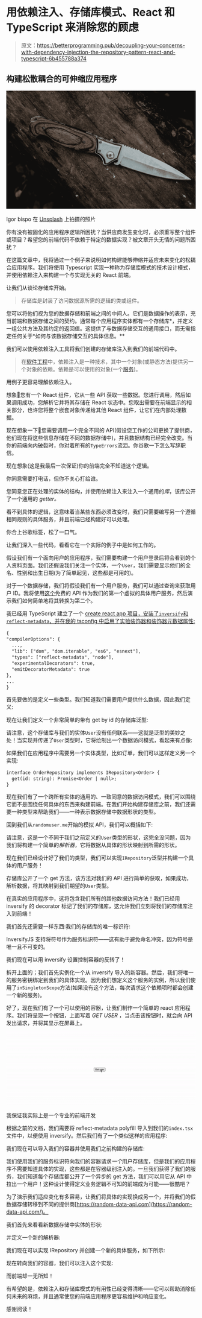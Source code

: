 # 用依赖注入、存储库模式、React 和 TypeScript 来消除您的顾虑

> 原文：<https://betterprogramming.pub/decoupling-your-concerns-with-dependency-injection-the-repository-pattern-react-and-typescript-6b455788a374>

## 构建松散耦合的可伸缩应用程序

![](img/2cd5389e98fae53a54bf65dc4175097f.png)

Igor bispo 在 [Unsplash](https://unsplash.com?utm_source=medium&utm_medium=referral) 上拍摄的照片

你有没有被固化的应用程序逻辑所困扰？当供应商发生变化时，必须重写整个组件或项目？希望您的前端代码不依赖于特定的数据实现？被文章开头无情的问题所困扰？

在这篇文章中，我将通过一个例子来说明如何构建能够伸缩并适应未来变化的松耦合应用程序。我们将使用 Typescript 实现一种称为存储库模式的技术设计模式，并使用依赖注入来构建一个与实现无关的 React 前端。

让我们从谈论存储库开始。

> 存储库是封装了访问数据源所需的逻辑的类或组件。

您可以将他们视为您的数据存储和前端之间的中间人。它们是数据操作的表示，充当前端和数据存储之间的契约。通常每个应用程序实体都有一个存储库*，并定义一组公共方法及其约定的返回值。这提供了与数据存储交互的通用接口，而无需指定任何关于*如何与该数据存储交互的具体信息。**

我们可以使用依赖注入工具将我们创建的存储库注入到我们的前端代码中。

> 在[软件工程](https://en.wikipedia.org/wiki/Software_engineering)中，依赖注入是一种技术，其中一个对象(或静态方法)提供另一个对象的依赖。依赖是可以使用的对象(一个[服务](https://en.wikipedia.org/wiki/Service_(systems_architecture)))。

用例子更容易理解依赖注入。

想象💭您有一个 React 组件，它从一些 API 获取一些数据。您进行调用，然后如果调用成功，您解析它并将其存储在 React 状态中。您取出需要在前端显示的相关部分，也许您将整个嵌套对象传递给其他 React 组件，让它们在内部处理数据。

现在想象一下💭您需要调用一个完全不同的 API(假设您工作的公司更换了提供商，他们现在将这些信息存储在不同的数据存储中)，并且数据结构已经完全改变。当你的前端向内破裂时，你对着所有的`TypeErrors`流泪。你谷歌一下怎么写辞职信。

现在想象(这是我最后一次保证)你的前端完全不知道这个逻辑。

你同意需要打电话，但你不关心打给谁。

您同意您正在处理的实体的结构，并使用依赖注入来注入一个通用的*库*，该库公开了一个通用的 *getter。*

看不到具体的逻辑，这意味着当某些东西必须改变时，我们只需要编写另一个遵循相同规则的具体服务，并且前端已经构建好可以处理。

你合上谷歌标签，松了一口气。

让我们深入一些代码，看看它在一个实际的例子中是如何工作的。

假设我们有一个面向用户的应用程序，我们需要构建一个用户登录后将会看到的个人资料页面。我们还假设我们关注一个实体，一个`User`，我们需要显示他们的全名、性别和出生日期(为了简单起见，这些都是可用的)。

对于一个数据存储，我们将假设我们有一个用户服务，我们可以通过查询来获取用户 ID。我将使用[这个](https://randomuser.me/)免费的 API 作为我们的第一个虚拟的具体用户服务，然后演示我们如何简单地将其转换为第二个。

我已经用 TypeScript 建立了一个 [create react app 项目，安装了`inversify`和`reflect-metadata`，并在我的 tsconfig 中启用了实验装饰器和装饰器元数据属性:](https://create-react-app.dev/docs/adding-typescript/)

```
{
"compilerOptions": {
  ...,
  "lib": ["dom", "dom.iterable", "es6", "esnext"],
  "types": ["reflect-metadata", "node"],
  "experimentalDecorators": true,
  "emitDecoratorMetadata": true
},
...
}
```

首先要做的是定义一些类型。我们知道我们需要用户提供什么数据，因此我们定义:

现在让我们定义一个非常简单的带有 get by id 的存储库泛型:

请注意，这个存储库与我们的实体`User`没有任何联系——这就是泛型的美妙之处！当实现并传递了`User`类型时，它将绘制出一个数据访问模式，看起来有点像:

如果我们在应用程序中需要另一个实体类型，比如订单，我们可以这样定义另一个实现:

```
interface OrderRepository implements IRepository<Order> {
  get(id: string): Promise<Order | null>;
}
```

现在我们有了一个跨所有实体的通用的、一致同意的数据访问模式，我们可以围绕它而不是围绕任何具体的东西来构建前端。在我们开始构建存储库之前，我们还需要一种类型来帮助我们——一种表示数据存储中数据形状的类型。

回到我们从`randomuser.me`开始的模拟 API，我们可以概括如下:

请注意，这是一个不同于我们之前定义的`User`类型的形状，这完全没问题，因为我们将构建一个简单的*解析器*，它将数据从具体的形状映射到所需的形状。

现在我们已经设计好了我们的类型，我们可以实现`IRepository`泛型并构建一个具体的用户服务！

存储库公开了一个 get 方法，该方法对我们的 API 进行简单的获取，如果成功，解析数据，将其映射到我们期望的`User`类型。

在真实的应用程序中，这将包含我们所有的其他数据访问方法！我们已经用 inversify 的 decorator 标记了我们的存储库，这允许我们立刻将我们的存储库注入到前端！

我们首先还需要一样东西:我们的存储库的唯一标识符:

InversifyJS 支持将符号作为服务标识符——这有助于避免命名冲突，因为符号是唯一且不可变的。

我们现在可以用 inversify 设置控制容器的反转了！

拆开上面的；我们首先实例化一个从 inversify 导入的新容器。然后，我们将唯一的服务密钥绑定到我们的具体实现。因为我们想定义这个服务的实例，所以我们使用了`inSingletonScope`方法(如果没有这个方法，每次请求这个依赖项时都会创建一个新的服务)。

好了，现在我们有了一个可以使用的容器，让我们制作一个简单的 react 应用程序。我们将呈现一个按钮，上面写着 *GET USER* ，当点击该按钮时，就会向 API 发出请求，并将其显示在屏幕上。

![](img/4cdfff8713d6d55c25c4a6e7851977af.png)

我保证我实际上是一个专业的前端开发

根据之前的文档，我们需要将 reflect-metadata polyfill 导入到我们的`index.tsx`文件中，以便使用 inversify。然后我们有了一个类似这样的应用程序:

我们现在可以导入我们的容器并使用我们之前构建的存储库:

我们使用我们的服务标识符向我们的容器请求*一个*用户存储库，但是我们的应用程序不需要知道具体的实现，这些都是在容器级别注入的。一旦我们获得了我们的服务，我们知道每个存储库都公开了一个异步的 get 方法，我们可以用它从 API 中拉出一个用户！这种设计使得定义业务逻辑不可知的前端成为可能——很酷吧？

为了演示我们适应变化有多容易，让我们将具体的实现换成另一个，并将我们的假数据存储转移到不同的提供商[https://random-data-api.com](https://random-data-api.com/)。

我们首先来看看新数据存储中实体的形状:

并定义一个新的解析器:

我们现在可以实现 IRepository 并创建一个新的具体服务，如下所示:

现在转向我们的容器，我们可以注入这个实现:

而前端却一无所知！

有希望的是，依赖注入和存储库模式的有用性已经变得清晰——它可以帮助消除任何未来的麻烦，并且通常使您的前端应用程序更容易维护和响应变化。

感谢阅读！